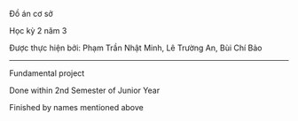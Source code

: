 Đồ án cơ sở

Học kỳ 2 năm 3

Được thực hiện bởi: Phạm Trần Nhật Minh, Lê Trường An, Bùi Chí Bảo

------

Fundamental project

Done within 2nd Semester of Junior Year

Finished by names mentioned above
